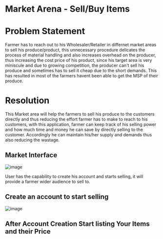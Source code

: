 # Market Arena - Sell/Buy Items

# Problem Statement 
Farmer has to reach out to his Wholesaler/Retailer in differnet market areas to sell his produce/product, this unnecessary procedure delicates the process of material handling and also increases overhead on the producer, 
thus increasing the cost price of his product, since his target area is very miniscule and due to growing competition, the producer can't sell his produce and sometimes has to sell it cheap due to the short demands.
This has resulted in most of the farmers havent been able to get the MSP of their produce.


# Resolution
This Market area will help the farmers to sell his produce to the customers directly and thus reducing the effort farmer has to make to reach to his customers, with this application,
farmer can keep track of his selling power and how much time and money he can save by directly selling to the customer. Accordingly he can maintain his/her supply and demands thus also reducing the wastage.

## Market Interface
![image](https://user-images.githubusercontent.com/90482311/224559131-9aef41bd-e6d4-4e40-9b70-28b0ce37b1c4.png)

User has the capability to create his account and starts selling, it will provide a farmer wider audience to sell to. 

## Create an account to start selling
![image](https://user-images.githubusercontent.com/90482311/224559267-3563f341-3409-431f-8f42-2df299681f4c.png)

## After Account Creation Start listing Your Items and their Price
